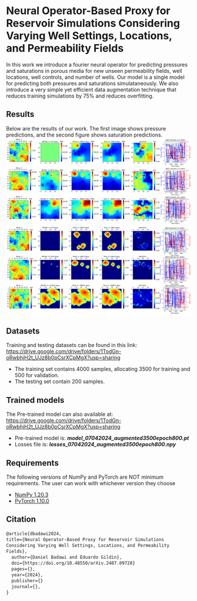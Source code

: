 # Neural Operator-Based Proxy for Reservoir Simulations Considering Varying Well Settings, Locations, and Permeability Fields
In this work we introduce a fourier neural operator for predicting pressures and saturations in porous media for new unseen permeability fields, well locations, well controls, and number of wells. Our model is a single model for predicting both pressures and saturations simulataneously. We also introduce a very simple yet efficient data augmentation technique that reduces training simulations by 75% and reduces overfitting.<br/>

## Results
Below are the results of our work. The first image shows pressure predictions, and the second figure shows saturation predictions.
![pressure predictions](./p_pred.png)
![saturation predictions](./sw_pred.png)

## Datasets
Training and testing datasets can be found in this link: https://drive.google.com/drive/folders/1TodGn-oRwbhjH2t_UJz8b0pCsrXCpMgX?usp=sharing <br/>
* The training set contains 4000 samples, allocating 3500 for training and 500 for validation.<br/>
* The testing set contain 200 samples.<br/>

## Trained models
The Pre-trained model can also available at: https://drive.google.com/drive/folders/1TodGn-oRwbhjH2t_UJz8b0pCsrXCpMgX?usp=sharing <br/>
* Pre-trained model is: ***model_07042024_augmented3500epoch800.pt***
* Losses file is: ***losses_07042024_augmented3500epoch800.npy***

## Requirements
The following versions of NumPy and PyTorch are NOT minimum requirements. The user can work with whichever version they choose<br/>
* [NumPy 1.20.3](https://numpy.org/)<br/>
* [PyTorch 1.10.0](https://pytorch.org/)<br/>

## Citation
```
@article{dbadawi2024,
title={Neural Operator-Based Proxy for Reservoir Simulations Considering Varying Well Settings, Locations, and Permeability Fields},
  author={Daniel Badawi and Eduardo Gildin},
  doi={https://doi.org/10.48550/arXiv.2407.09728}
  pages={},
  year={2024},
  publisher={}
  journal={},
}
```
